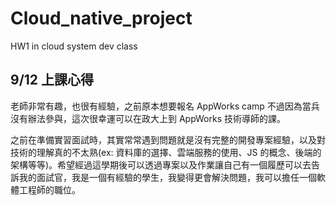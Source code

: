 # Cloud_native_project
HW1 in cloud system dev class

## 9/12 上課心得
老師非常有趣，也很有經驗，之前原本想要報名 AppWorks camp 不過因為當兵沒有辦法參與，這次很幸運可以在政大上到 AppWorks 技術導師的課。

之前在準備實習面試時，其實常常遇到問題就是沒有完整的開發專案經驗，以及對技術的理解真的不太熟(ex: 資料庫的選擇、雲端服務的使用、JS 的概念、後端的架構等等)。希望經過這學期後可以透過專案以及作業讓自己有一個履歷可以去告訴我的面試官，我是一個有經驗的學生，我變得更會解決問題，我可以擔任一個軟體工程師的職位。



